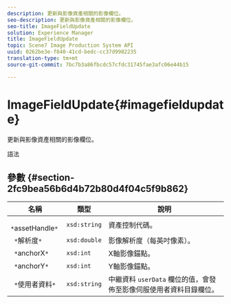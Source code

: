 ```yaml
---
description: 更新與影像資產相關的影像欄位。
seo-description: 更新與影像資產相關的影像欄位。
seo-title: ImageFieldUpdate
solution: Experience Manager
title: ImageFieldUpdate
topic: Scene7 Image Production System API
uuid: 0262be3e-f840-41cd-bedc-cc37d9982235
translation-type: tm+mt
source-git-commit: 7bc7b3a86fbcdc57cfdc31745fae3afc06e44b15

---
```



# ImageFieldUpdate{#imagefieldupdate}

更新與影像資產相關的影像欄位。

語法

## 參數 {#section-2fc9bea56b6d4b72b80d4f04c5f9b862}

| 名稱 | 類型 | 說明 |
|---|---|---|
| ` *`assetHandle`*` | `xsd:string` | 資產控制代碼。 |
| ` *`解析度`*` | `xsd:double` | 影像解析度（每英吋像素）。 |
| ` *`anchorX`*` | `xsd:int` | X軸影像錨點。 |
| ` *`anchorY`*` | `xsd:int` | Y軸影像錨點。 |
| ` *`使用者資料`*` | `xsd:string` | 中繼資料 `userData` 欄位的值，會發佈至影像伺服使用者資料目錄欄位。 |

